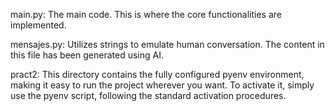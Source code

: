 main.py: The main code. This is where the core functionalities are implemented.

mensajes.py: Utilizes strings to emulate human conversation. The content in this file has been generated using AI.

pract2: This directory contains the fully configured pyenv environment, making it easy to run the project wherever you want. To activate it, simply use the pyenv script, following the standard activation procedures.

